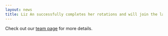 ```yaml
---
layout: news
title: Liz An successfully completes her rotations and will join the lab for her PhD! Glad to have you on the team Liz!
---
```


Check out our <a href="/team">team page</a> for more details.